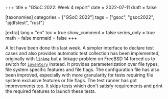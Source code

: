 +++
title = "GSoC 2022: Week 4 report"
date = 2022-07-11
draft = false

[taxonomies]
categories = ["GSoC 2022"]
tags = ["gsoc", "gsoc2022", "pjdfstest", "rust"]

[extra]
lang = "en"
toc = true
show_comment = false
series_only = true
math = false
mermaid = false
+++

A lot have been done this last week.
A simpler interface to declare test cases and also provides automatic test collection has been implemented, 
originally with [`linkme`](https://github.com/dtolnay/linkme) 
but a linkage problem on FreeBSD 14 forced us to switch for [`inventory`](https://github.com/dtolnay/inventory) instead.
It provides parameterization over file types, file system specific features and file flags.
The configuration file has also been improved, 
especially with more granularity for tests requiring file system exclusive features or file flags.
The test runner has got improvements too. 
It skips tests which don't satisfy requirements and print the required features to launch these tests.
